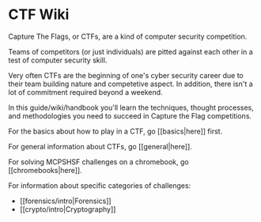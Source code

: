 # CTF Wiki

Capture The Flags, or CTFs, are a kind of computer security competition.

Teams of competitors (or just individuals) are pitted against each other in a test of computer security skill.

Very often CTFs are the beginning of one's cyber security career due to their team building nature and competetive aspect. In addition, there isn't a lot of commitment required beyond a weekend.

In this guide/wiki/handbook you'll learn the techniques, thought processes, and methodologies you need to succeed in Capture the Flag competitions.

For the basics about how to play in a CTF, go [[basics|here]] first.

For general information about CTFs, go [[general|here]].

For solving MCPSHSF challenges on a chromebook, go [[chromebooks|here]].

For information about specific categories of challenges:
* [[forensics/intro|Forensics]]
* [[crypto/intro|Cryptography]]